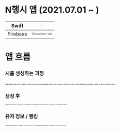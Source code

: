 # N행시 앱 (2021.07.01 ~ )

| Swift    | <img src="https://user-images.githubusercontent.com/40102795/129769255-30be897b-a28b-4c98-9113-02fb49c705b2.png" alt="swift-og" style="zoom: 10%;" /> |
| -------- | ------------------------------------------------------------ |
| Firebase | <img src="https://user-images.githubusercontent.com/40102795/129769251-88a31899-2b32-4333-bd3d-21e1e0addbe0.png" alt="touchicon-180" style="zoom: 50%;" /> |



# 앱 흐름

### 시를 생성하는 과정

###  <img src="https://user-images.githubusercontent.com/40102795/129768500-adecb537-8c30-4e0a-8a8e-144dcd7004ff.png" alt="Simulator Screen Shot - iPhone 12 - 2021-08-18 at 01 33 53" style="zoom: 25%;" /><img src="https://user-images.githubusercontent.com/40102795/129768508-fa73f9ab-7108-4db8-a226-74a1e691e3d4.png" alt="Simulator Screen Shot - iPhone 12 - 2021-08-18 at 01 34 38" style="zoom: 25%;" /><img src="https://user-images.githubusercontent.com/40102795/129768518-99ada7ca-03db-4e00-a83f-7294b849ae49.png" alt="Simulator Screen Shot - iPhone 12 - 2021-08-18 at 01 34 59" style="zoom:25%;" />

### 생성 후

<img src="https://user-images.githubusercontent.com/40102795/129768746-c843ffb1-a2a0-46c7-a649-0ec2544ea82b.png" alt="Simulator Screen Shot - iPhone 12 - 2021-08-18 at 01 35 08" style="zoom:25%;" /><img src="https://user-images.githubusercontent.com/40102795/129768753-191738d9-9ca5-4a16-8aeb-4ad9521993b1.png" alt="Simulator Screen Shot - iPhone 12 - 2021-08-18 at 01 35 18" style="zoom:25%;" />

### 유저 정보 / 랭킹

<img src="https://user-images.githubusercontent.com/40102795/129768867-e5bd1fe3-da3e-4d31-bea9-fb2277d39dc6.png" alt="Simulator Screen Shot - iPhone 12 - 2021-08-18 at 01 37 50" style="zoom:25%;" /><img src="https://user-images.githubusercontent.com/40102795/129768881-9423ff5d-5095-421e-9476-298a71156b6f.png" alt="Simulator Screen Shot - iPhone 12 - 2021-08-18 at 01 38 21" style="zoom:25%;" />

